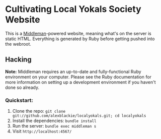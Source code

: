# Cultivating Local Yokals Society Website

This is a [Middleman](http://middlemanapp.com/)-powered website, meaning what's on the server is static HTML. Everything is generated by Ruby before getting pushed into the webroot.

## Hacking

**Note:** Middleman requires an up-to-date and fully-functional Ruby environment on your computer. Please see the Ruby documentation for more information on setting up a development environment if you haven't done so already.

### Quickstart:

1. Clone the repo: `git clone git://github.com/alexblackie/localyokals.git; cd localyokals`
2. Install the dependencies: `bundle install`
3. Run the server: `bundle exec middleman s`
4. Visit `http://localhost:4567/`
